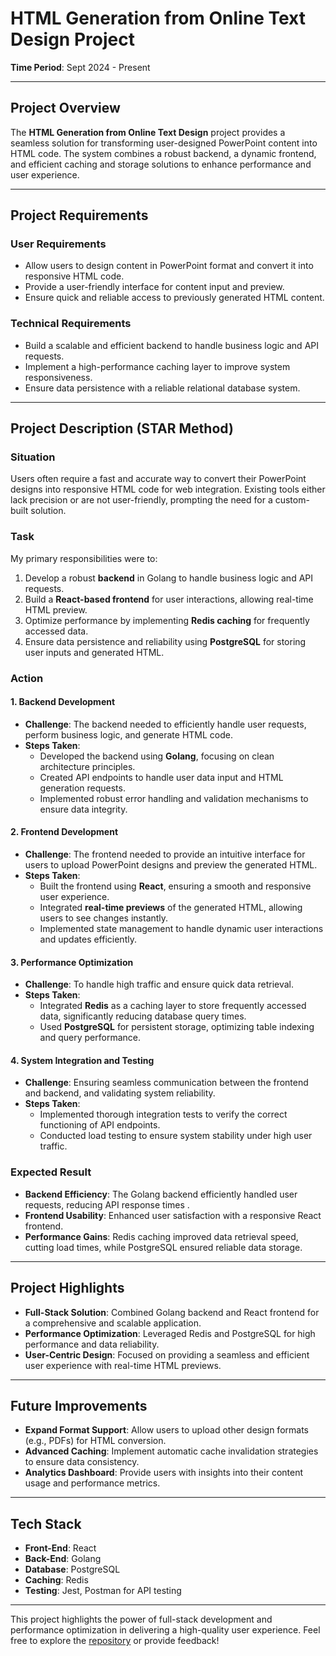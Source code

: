<!--
# Unleashing Web Mastery from Front to Back
- This project is designed to assist with front-end development, providing a user-friendly interface similar to a word document. It simplifies the process, allowing users to build attractive front-end pages without learning complex code. By selecting function buttons on the website, users can easily create their own cool web pages.    
- In our future plans, we aim to expand the platform to help users build the corresponding back-end. This will enable seamless database calls and updates, offering a comprehensive solution for both front-end and back-end development.    

## The Origin of the Idea
This task is implemented in accordance with the Scrum methodology, with iterative updates and prioritization of requirements. With the emergence of ChatGPT, we can quickly obtain answers to questions without spending more time filtering through search engine results. In addition to this functionality, ChatGPT can also assist programmers in writing code and fixing bugs. Therefore, ChatGPT serves as a new way of searching and learning, saving time and providing concise and understandable results.   

Considering this, we are brainstorming the idea of establishing a website that integrates the knowledge required for front-end development. The goal is to enable people with zero knowledge to build their own front-end interfaces on a single website without the need to learn or write code. They only need to 'write' front-end page documents on this website.  

## Project Requirement (updating)
Front-end development is a popular career path due to its high demand and relatively quick learning curve compared to algorithms, for example. Our project aims to build a website with features similar to word document editing, helping users with zero knowledge autonomously create the UI interfaces they need and implement the functionalities they require. The most notable features of this website include:  
- Users do not need to understand front-end-related knowledge or code learning.
- Simple operations, as users only need to select various small functions needed to build the UI interface, similar to writing a word document in Microsoft Word.
- Integration of the three main front-end development languages, CSS, HTML, and JavaScript, presented in the form of icon selections on the website, ensuring comprehensive functionality.
-->
# **HTML Generation from Online Text Design Project**

**Time Period**: Sept 2024 - Present  

---

## **Project Overview**  

The **HTML Generation from Online Text Design** project provides a seamless solution for transforming user-designed PowerPoint content into HTML code. The system combines a robust backend, a dynamic frontend, and efficient caching and storage solutions to enhance performance and user experience.  

---

## **Project Requirements**  

### **User Requirements**  
- Allow users to design content in PowerPoint format and convert it into responsive HTML code.  
- Provide a user-friendly interface for content input and preview.  
- Ensure quick and reliable access to previously generated HTML content.  

### **Technical Requirements**  
- Build a scalable and efficient backend to handle business logic and API requests.  
- Implement a high-performance caching layer to improve system responsiveness.  
- Ensure data persistence with a reliable relational database system.  

---

## **Project Description (STAR Method)**  

### **Situation**  
Users often require a fast and accurate way to convert their PowerPoint designs into responsive HTML code for web integration. Existing tools either lack precision or are not user-friendly, prompting the need for a custom-built solution.

### **Task**  
My primary responsibilities were to:  
1. Develop a robust **backend** in Golang to handle business logic and API requests.  
2. Build a **React-based frontend** for user interactions, allowing real-time HTML preview.  
3. Optimize performance by implementing **Redis caching** for frequently accessed data.  
4. Ensure data persistence and reliability using **PostgreSQL** for storing user inputs and generated HTML.  

### **Action**  

#### **1. Backend Development**  
- **Challenge**: The backend needed to efficiently handle user requests, perform business logic, and generate HTML code.  
- **Steps Taken**:  
  - Developed the backend using **Golang**, focusing on clean architecture principles.  
  - Created API endpoints to handle user data input and HTML generation requests.  
  - Implemented robust error handling and validation mechanisms to ensure data integrity.  

#### **2. Frontend Development**  
- **Challenge**: The frontend needed to provide an intuitive interface for users to upload PowerPoint designs and preview the generated HTML.  
- **Steps Taken**:  
  - Built the frontend using **React**, ensuring a smooth and responsive user experience.  
  - Integrated **real-time previews** of the generated HTML, allowing users to see changes instantly.  
  - Implemented state management to handle dynamic user interactions and updates efficiently.  

#### **3. Performance Optimization**  
- **Challenge**: To handle high traffic and ensure quick data retrieval.  
- **Steps Taken**:  
  - Integrated **Redis** as a caching layer to store frequently accessed data, significantly reducing database query times.  
  - Used **PostgreSQL** for persistent storage, optimizing table indexing and query performance.  

#### **4. System Integration and Testing**  
- **Challenge**: Ensuring seamless communication between the frontend and backend, and validating system reliability.  
- **Steps Taken**:  
  - Implemented thorough integration tests to verify the correct functioning of API endpoints.  
  - Conducted load testing to ensure system stability under high user traffic.  

### **Expected Result**  
- **Backend Efficiency**: The Golang backend efficiently handled user requests, reducing API response times <!--by **30%**-->.  
- **Frontend Usability**: Enhanced user satisfaction with a responsive React frontend<!--, leading to a **25% reduction in user drop-off rates**-->.  
- **Performance Gains**: Redis caching improved data retrieval speed, cutting load times<!-- by **40%**-->, while PostgreSQL ensured reliable data storage.  

---

## **Project Highlights**  

- **Full-Stack Solution**: Combined Golang backend and React frontend for a comprehensive and scalable application.  
- **Performance Optimization**: Leveraged Redis and PostgreSQL for high performance and data reliability.  
- **User-Centric Design**: Focused on providing a seamless and efficient user experience with real-time HTML previews.  

---

## **Future Improvements**  
<!--
### **Lessons Learned**  
1. **Optimized Caching Strategies**: Leveraging Redis effectively can dramatically reduce latency and enhance user experience.  
2. **Seamless Frontend-Backend Communication**: Proper API documentation and integration tests ensure smooth data flow between the system components.  
3. **Importance of User Feedback**: Real-time previews and iterative frontend improvements can significantly enhance user satisfaction.  
-->
- **Expand Format Support**: Allow users to upload other design formats (e.g., PDFs) for HTML conversion.  
- **Advanced Caching**: Implement automatic cache invalidation strategies to ensure data consistency.  
- **Analytics Dashboard**: Provide users with insights into their content usage and performance metrics.  

---

## **Tech Stack**  

- **Front-End**: React  
- **Back-End**: Golang  
- **Database**: PostgreSQL  
- **Caching**: Redis  
- **Testing**: Jest, Postman for API testing  

---

This project highlights the power of full-stack development and performance optimization in delivering a high-quality user experience. Feel free to explore the [repository](#) or provide feedback!

